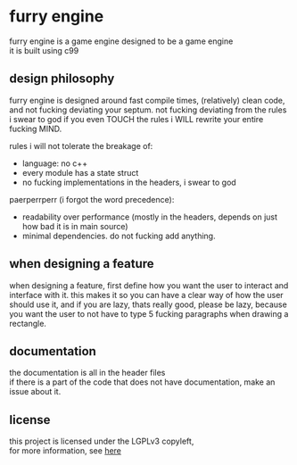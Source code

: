 # furry engine
furry engine is a game engine designed to be a game engine  
it is built using c99  

## design philosophy
furry engine is designed around fast compile times, (relatively) clean code, and not fucking deviating your septum. not fucking deviating from the rules i swear to god if you even TOUCH the rules i WILL rewrite your entire fucking MIND.  

rules i will not tolerate the breakage of:  
- language: no c++
- every module has a state struct
- no fucking implementations in the headers, i swear to god

paerperrperr (i forgot the word precedence):
- readability over performance (mostly in the headers, depends on just how bad it is in main source)
- minimal dependencies. do not fucking add anything.

## when designing a feature
when designing a feature, first define how you want the user to interact and interface with it. this makes it so you can have a clear way of how the user should use it, and if you are lazy, thats really good, please be lazy, because you want the user to not have to type 5 fucking paragraphs when drawing a rectangle.

## documentation
the documentation is all in the header files  
if there is a part of the code that does not have documentation, make an issue about it.  

## license
this project is licensed under the LGPLv3 copyleft,  
for more information, see [here](LICENSE.LGPL)

